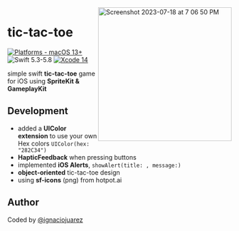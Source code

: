 <img align="right" width="300" alt="Screenshot 2023-07-18 at 7 06 50 PM" src="https://github.com/ignaciojuarez/tic-tac-toe/assets/62676603/1e21fd37-7a99-4d89-8a2f-b4ab51c38c8d">

# tic-tac-toe

[![Platforms - macOS 13+](https://img.shields.io/badge/platforms-macOS%2013+-lightgrey.svg?style=flat)](https://developer.apple.com/swift) ![Swift 5.3-5.8](https://img.shields.io/badge/Swift-5.3–5.8-orange.svg?style=flat) [![Xcode 14](https://img.shields.io/badge/Xcode-14-blue.svg?style=flat)](https://developer.apple.com/swift)

simple swift **tic-tac-toe** game for iOS using **SpriteKit &amp; GameplayKit**

## Development
* added a **UIColor extension** to use your own Hex colors `UIColor(hex: "282C34")`
* **HapticFeedback** when pressing buttons
* implemented **iOS Alerts**, `showAlert(title: , message:)`
* **object-oriented** tic-tac-toe design
* using **sf-icons** (png) from hotpot.ai

## Author
Coded by [@ignaciojuarez](https://github.com/ignaciojuarez)

